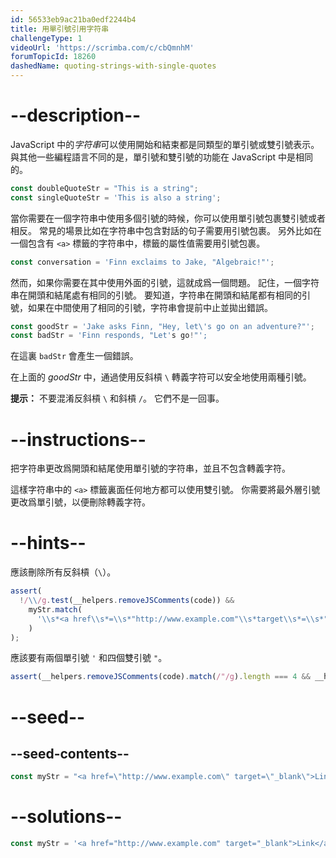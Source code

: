 ```yaml
---
id: 56533eb9ac21ba0edf2244b4
title: 用單引號引用字符串
challengeType: 1
videoUrl: 'https://scrimba.com/c/cbQmnhM'
forumTopicId: 18260
dashedName: quoting-strings-with-single-quotes
---
```


# --description--

JavaScript 中的<dfn>字符串</dfn>可以使用開始和結束都是同類型的單引號或雙引號表示。 與其他一些編程語言不同的是，單引號和雙引號的功能在 JavaScript 中是相同的。

```js
const doubleQuoteStr = "This is a string"; 
const singleQuoteStr = 'This is also a string';
```

當你需要在一個字符串中使用多個引號的時候，你可以使用單引號包裹雙引號或者相反。 常見的場景比如在字符串中包含對話的句子需要用引號包裹。 另外比如在一個包含有 `<a>` 標籤的字符串中，標籤的屬性值需要用引號包裹。

```js
const conversation = 'Finn exclaims to Jake, "Algebraic!"';
```

然而，如果你需要在其中使用外面的引號，這就成爲一個問題。 記住，一個字符串在開頭和結尾處有相同的引號。 要知道，字符串在開頭和結尾都有相同的引號，如果在中間使用了相同的引號，字符串會提前中止並拋出錯誤。

```js
const goodStr = 'Jake asks Finn, "Hey, let\'s go on an adventure?"'; 
const badStr = 'Finn responds, "Let's go!"';
```

在這裏 `badStr` 會產生一個錯誤。

在上面的 <dfn>goodStr</dfn> 中，通過使用反斜槓 `\` 轉義字符可以安全地使用兩種引號。

**提示：** 不要混淆反斜槓 `\` 和斜槓 `/`。 它們不是一回事。

# --instructions--

把字符串更改爲開頭和結尾使用單引號的字符串，並且不包含轉義字符。

這樣字符串中的 `<a>` 標籤裏面任何地方都可以使用雙引號。 你需要將最外層引號更改爲單引號，以便刪除轉義字符。

# --hints--

應該刪除所有反斜槓（`\`）。

```js
assert(
  !/\\/g.test(__helpers.removeJSComments(code)) &&
    myStr.match(
      '\\s*<a href\\s*=\\s*"http://www.example.com"\\s*target\\s*=\\s*"_blank">\\s*Link\\s*</a>\\s*'
    )
);
```

應該要有兩個單引號 `'` 和四個雙引號 `"`。

```js
assert(__helpers.removeJSComments(code).match(/"/g).length === 4 && __helpers.removeJSComments(code).match(/'/g).length === 2);
```

# --seed--

## --seed-contents--

```js
const myStr = "<a href=\"http://www.example.com\" target=\"_blank\">Link</a>";
```

# --solutions--

```js
const myStr = '<a href="http://www.example.com" target="_blank">Link</a>';
```
